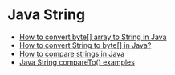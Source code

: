 # Java String

* [How to convert byte[] array to String in Java](https://www.favtuts.com/how-to-convert-byte-array-to-string-in-java/)
* [How to convert String to byte[] in Java?](https://www.favtuts.com/how-to-convert-string-to-byte-in-java/)
* [How to compare strings in Java](https://www.favtuts.com/how-to-compare-strings-in-java/)
* [Java String compareTo() examples](https://www.favtuts.com/java-string-compareto-examples/)